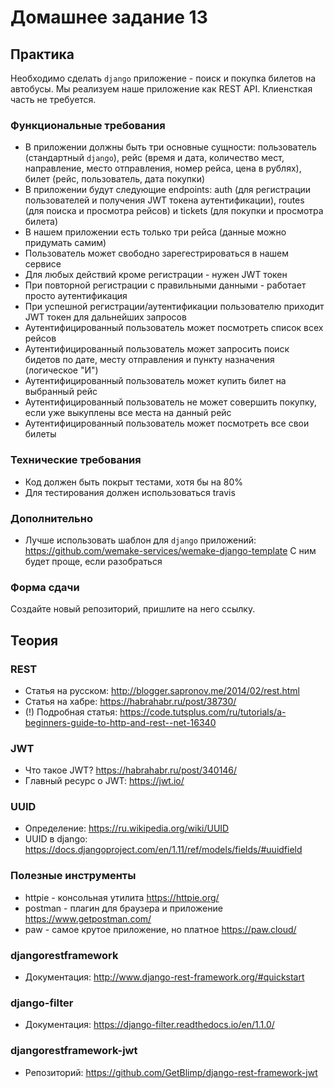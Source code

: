 # Домашнее задание 13

## Практика

Необходимо сделать `django` приложение - поиск и покупка билетов на автобусы.
Мы реализуем наше приложение как REST API.
Клиенсткая часть не требуется.

### Функциональные требования

- В приложении должны быть три основные сущности: пользователь (стандартный `django`), рейс (время и дата, количество мест, направление, место отправления, номер рейса, цена в рублях), билет (рейс, пользователь, дата покупки)
- В приложении будут следующие endpoints: auth (для регистрации пользователей и получения JWT токена аутентификации), routes (для поиска и просмотра рейсов) и tickets (для покупки и просмотра билета)
- В нашем приложении есть только три рейса (данные можно придумать самим)
- Пользователь может свободно зарегестрироваться в нашем сервисе
- Для любых действий кроме регистрации - нужен JWT токен
- При повторной регистрации с правильными данными - работает просто аутентификация
- При успешной регистрации/аутентификации пользователю приходит JWT токен для дальнейших запросов
- Аутентифицированный пользователь может посмотреть список всех рейсов
- Аутентифицированный пользователь может запросить поиск бидетов по дате, месту отправления и пункту назначения (логическое "И")
- Аутентифицированный пользователь может купить билет на выбранный рейс
- Аутентифицированный пользователь не может совершить покупку, если уже выкуплены все места на данный рейс
- Аутентифицированный пользователь может посмотреть все свои билеты

### Технические требования

- Код должен быть покрыт тестами, хотя бы на 80%
- Для тестирования должен использоваться travis

### Дополнительно

- Лучше использовать шаблон для `django` приложений: https://github.com/wemake-services/wemake-django-template С ним будет проще, если разобраться


### Форма сдачи

Создайте новый репозиторий, пришлите на него ссылку.


## Теория

### REST

- Статья на русском: http://blogger.sapronov.me/2014/02/rest.html
- Статья на хабре: https://habrahabr.ru/post/38730/
- (!) Подробная статья: https://code.tutsplus.com/ru/tutorials/a-beginners-guide-to-http-and-rest--net-16340

### JWT

- Что такое JWT? https://habrahabr.ru/post/340146/
- Главный ресурс о JWT: https://jwt.io/

### UUID

- Определение: https://ru.wikipedia.org/wiki/UUID
- UUID в django: https://docs.djangoproject.com/en/1.11/ref/models/fields/#uuidfield

### Полезные инструменты

- httpie - консольная утилита https://httpie.org/
- postman - плагин для браузера и приложение https://www.getpostman.com/
- paw - самое крутое приложение, но платное https://paw.cloud/

### djangorestframework

- Документация: http://www.django-rest-framework.org/#quickstart

### django-filter

- Документация: https://django-filter.readthedocs.io/en/1.1.0/

### djangorestframework-jwt

- Репозиторий: https://github.com/GetBlimp/django-rest-framework-jwt
